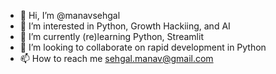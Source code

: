 - 👋 Hi, I’m @manavsehgal
- 👀 I’m interested in Python, Growth Hackiing, and AI
- 🌱 I’m currently (re)learning Python, Streamlit
- 💞️ I’m looking to collaborate on rapid development in Python
- 📫 How to reach me sehgal.manav@gmail.com

<!---
manavsehgal/manavsehgal is a ✨ special ✨ repository because its `README.md` (this file) appears on your GitHub profile.
You can click the Preview link to take a look at your changes.
--->
